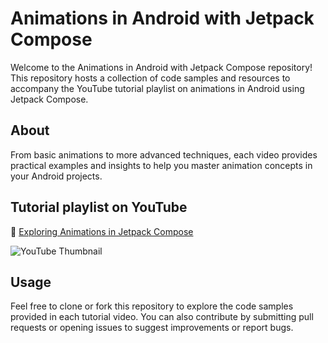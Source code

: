# Animations in Android with Jetpack Compose

Welcome to the Animations in Android with Jetpack Compose repository! This repository hosts a collection of code samples and resources to accompany the YouTube tutorial playlist on animations in Android using Jetpack Compose. 

## About
From basic animations to more advanced techniques, each video provides practical examples and insights to help you master animation concepts in your Android projects.

## Tutorial playlist on YouTube

🎥 [Exploring Animations in Jetpack Compose](https://www.youtube.com/playlist?list=PL1b73-6UjePBj4063fFyyT0SC1VV7hQq2)

![YouTube Thumbnail](https://github.com/CodeInKotLang/ComposeAnimations/assets/110901093/079fda6a-cbaf-4ead-b654-a6d9e086b8fd)


## Usage

Feel free to clone or fork this repository to explore the code samples provided in each tutorial video. You can also contribute by submitting pull requests or opening issues to suggest improvements or report bugs.
